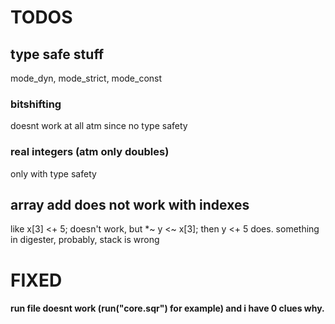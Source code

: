 # TODOS
## type safe stuff
mode_dyn, mode_strict, mode_const

### bitshifting
doesnt work at all atm since no type safety

### real integers (atm only doubles)
only with type safety

## array add does not work with indexes
like x[3] <+ 5; doesn't work, but *~ y <~ x[3]; then y <+ 5 does. something in digester, probably, stack is wrong


# FIXED
#### run file doesnt work (run("core.sqr") for example) and i have 0 clues why.